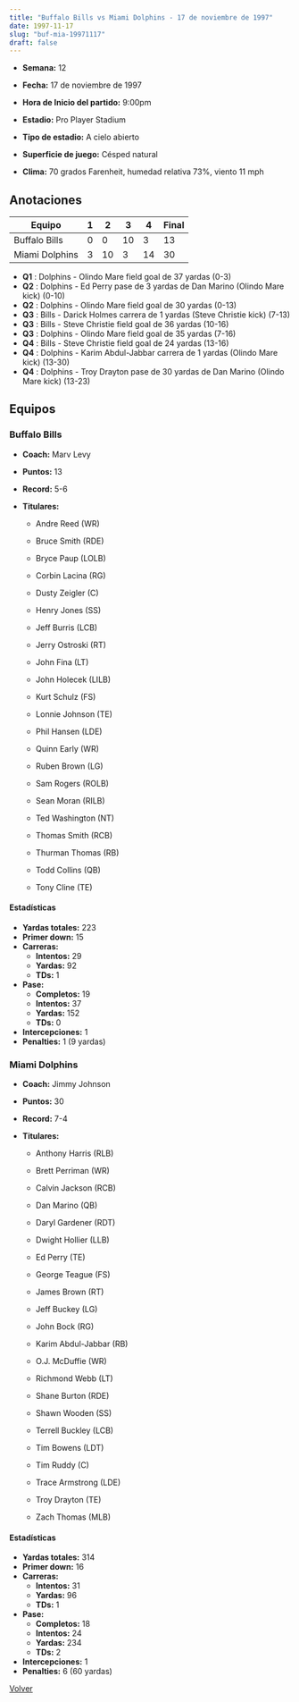 ```yaml
---
title: "Buffalo Bills vs Miami Dolphins - 17 de noviembre de 1997"
date: 1997-11-17
slug: "buf-mia-19971117"
draft: false
---
```


* **Semana:** 12
* **Fecha:** 17 de noviembre de 1997

* **Hora de Inicio del partido:** 9:00pm
* **Estadio:** Pro Player Stadium
* **Tipo de estadio:** A cielo abierto
* **Superficie de juego:** Césped natural
* **Clima:** 70 grados Farenheit, humedad relativa 73%, viento 11 mph





## Anotaciones
| Equipo | 1 | 2 | 3 | 4 | Final |
|--------|---|---|---|---|-------|
| Buffalo Bills  | 0 | 0 | 10 | 3  | 13 |
| Miami Dolphins  | 3 | 10 | 3 | 14  | 30 |
* **Q1** : Dolphins - Olindo Mare field goal de 37 yardas (0-3)
* **Q2** : Dolphins - Ed Perry pase de 3 yardas de Dan Marino (Olindo Mare kick) (0-10)
* **Q2** : Dolphins - Olindo Mare field goal de 30 yardas (0-13)
* **Q3** : Bills - Darick Holmes carrera de 1 yardas (Steve Christie kick) (7-13)
* **Q3** : Bills - Steve Christie field goal de 36 yardas (10-16)
* **Q3** : Dolphins - Olindo Mare field goal de 35 yardas (7-16)
* **Q4** : Bills - Steve Christie field goal de 24 yardas (13-16)
* **Q4** : Dolphins - Karim Abdul-Jabbar carrera de 1 yardas (Olindo Mare kick) (13-30)
* **Q4** : Dolphins - Troy Drayton pase de 30 yardas de Dan Marino (Olindo Mare kick) (13-23)


## Equipos


### Buffalo Bills
* **Coach:** Marv Levy
* **Puntos:** 13
* **Record:** 5-6
* **Titulares:** 

  * Andre Reed (WR) 

  * Bruce Smith (RDE) 

  * Bryce Paup (LOLB) 

  * Corbin Lacina (RG) 

  * Dusty Zeigler (C) 

  * Henry Jones (SS) 

  * Jeff Burris (LCB) 

  * Jerry Ostroski (RT) 

  * John Fina (LT) 

  * John Holecek (LILB) 

  * Kurt Schulz (FS) 

  * Lonnie Johnson (TE) 

  * Phil Hansen (LDE) 

  * Quinn Early (WR) 

  * Ruben Brown (LG) 

  * Sam Rogers (ROLB) 

  * Sean Moran (RILB) 

  * Ted Washington (NT) 

  * Thomas Smith (RCB) 

  * Thurman Thomas (RB) 

  * Todd Collins (QB) 

  * Tony Cline (TE) 

#### Estadísticas
* **Yardas totales:** 223
* **Primer down:** 15
* **Carreras:**
  * **Intentos:** 29
  * **Yardas:** 92
  * **TDs:** 1
* **Pase:**
  * **Completos:** 19
  * **Intentos:** 37
  * **Yardas:** 152
  * **TDs:** 0
* **Intercepciones:** 1
* **Penalties:** 1 (9 yardas)

### Miami Dolphins
* **Coach:** Jimmy Johnson
* **Puntos:** 30
* **Record:** 7-4
* **Titulares:** 

  * Anthony Harris (RLB) 

  * Brett Perriman (WR) 

  * Calvin Jackson (RCB) 

  * Dan Marino (QB) 

  * Daryl Gardener (RDT) 

  * Dwight Hollier (LLB) 

  * Ed Perry (TE) 

  * George Teague (FS) 

  * James Brown (RT) 

  * Jeff Buckey (LG) 

  * John Bock (RG) 

  * Karim Abdul-Jabbar (RB) 

  * O.J. McDuffie (WR) 

  * Richmond Webb (LT) 

  * Shane Burton (RDE) 

  * Shawn Wooden (SS) 

  * Terrell Buckley (LCB) 

  * Tim Bowens (LDT) 

  * Tim Ruddy (C) 

  * Trace Armstrong (LDE) 

  * Troy Drayton (TE) 

  * Zach Thomas (MLB) 

#### Estadísticas
* **Yardas totales:** 314
* **Primer down:** 16
* **Carreras:**
  * **Intentos:** 31
  * **Yardas:** 96
  * **TDs:** 1
* **Pase:**
  * **Completos:** 18
  * **Intentos:** 24
  * **Yardas:** 234
  * **TDs:** 2
* **Intercepciones:** 1
* **Penalties:** 6 (60 yardas)


[Volver](/historia/1997)
